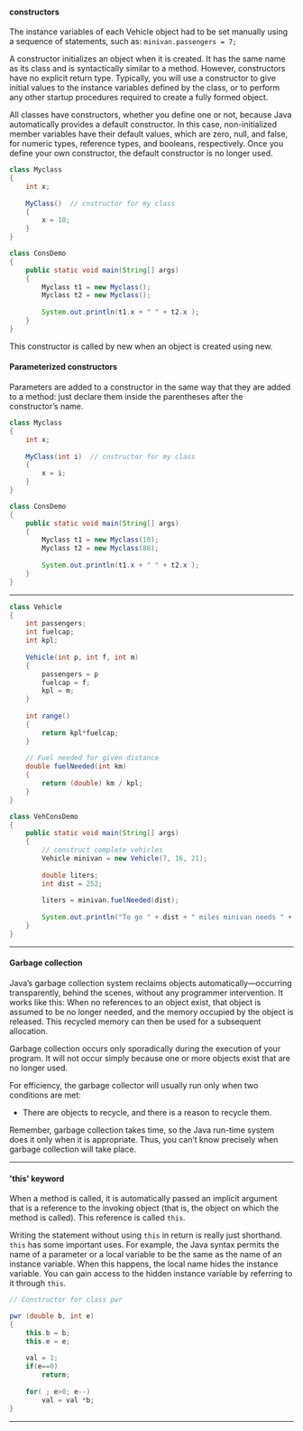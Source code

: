 
#### constructors

The instance variables of each Vehicle object had to be set manually using a sequence of statements, such as:  `minivan.passengers = 7;`

A constructor initializes an object when it is created. It has the same name as its class
and is syntactically similar to a method. However, constructors have no explicit return
type. Typically, you will use a constructor to give initial values to the instance variables
defined by the class, or to perform any other startup procedures required to create a fully
formed object.

All classes have constructors, whether you define one or not, because Java automatically
provides a default constructor. In this case, non-initialized member variables have their default values, which are zero, null, and false, for numeric types, reference types, and booleans, respectively. Once you define your own constructor, the default constructor is no longer used.

```java
class Myclass
{
	int x;
	
	MyClass()  // cnstructor for my class
	{
		x = 10;
	}
}

class ConsDemo
{
	public static void main(String[] args)
	{
		Myclass t1 = new Myclass();
		Myclass t2 = new Myclass();
		
		System.out.println(t1.x + " " + t2.x );
	}
}
```

This constructor is called by new when an object is created using new.


#### Parameterized constructors

Parameters are added to a constructor in the same way that they are added to a method: just
declare them inside the parentheses after the constructor’s name.

```java
class Myclass
{
	int x;
	
	MyClass(int i)  // cnstructor for my class
	{
		x = i;
	}
}

class ConsDemo
{
	public static void main(String[] args)
	{
		Myclass t1 = new Myclass(10);
		Myclass t2 = new Myclass(88);
		
		System.out.println(t1.x + " " + t2.x );
	}
}
```

___

```java
class Vehicle 
{
	int passengers;
	int fuelcap;
	int kpl;
	
	Vehicle(int p, int f, int m)
	{
		passengers = p
		fuelcap = f;
		kpl = m;
	}
	
	int range()
	{
		return kpl*fuelcap;
	}
	
	// Fuel needed for given distance
	double fuelNeeded(int km)
	{
		return (double) km / kpl;
	}
}

class VehConsDemo 
{
	public static void main(String[] args) 
	{
		// construct complete vehicles
		Vehicle minivan = new Vehicle(7, 16, 21);
		
		double liters;
		int dist = 252;
		
		liters = minivan.fuelNeeded(dist);
		
		System.out.println("To go " + dist + " miles minivan needs " + liters + " liters of fuel.");
	}
}
```


___

#### Garbage collection

Java’s garbage collection system reclaims objects automatically—occurring transparently,
behind the scenes, without any programmer intervention. It works like this: When no references to an object exist, that object is assumed to be no longer needed, and the memory occupied by the object is released. This recycled memory can then be used for a subsequent allocation.

Garbage collection occurs only sporadically during the execution of your program. It will
not occur simply because one or more objects exist that are no longer used.

For efficiency, the garbage collector will usually run only when two conditions are met: 
* There are objects to recycle, and there is a reason to recycle them. 

Remember, garbage collection takes time, so the Java run-time system does it only when it is appropriate. Thus, you can’t know precisely when garbage collection will take place.

___

#### 'this' keyword

When a method is called, it is automatically passed an implicit argument that is a reference to the invoking object (that is, the object on which the method is called). This reference is called `this`.

Writing the statement without using `this` in return is really just shorthand. `this` has some important uses. For example, the Java syntax permits the name of a parameter or a local variable to be the same as the name of an instance variable. When this happens, the local name hides the instance variable. You can gain access to the hidden instance variable by referring to it through `this`.

```java
// Constructor for class pwr

pwr (double b, int e)
{
	this.b = b;
	this.e = e;
	
	val = 1;
	if(e==0)
		return;
	
	for( ; e>0; e--)
		val = val *b;
}
```

____

